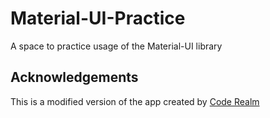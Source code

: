 # Material-UI-Practice
A space to practice usage of the Material-UI library

## Acknowledgements
This is a modified version of the app created by [Code Realm](https://www.youtube.com/channel/UCUDLFXXKG6zSA1d746rbzLQ)
